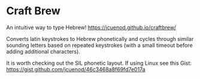 # Craft Brew
An intuitive way to type Hebrew! <https://jcuenod.github.io/craftbrew/>

Converts latin keystrokes to Hebrew phonetically and cycles through similar sounding letters based on repeated keystrokes (with a small timeout before adding additional characters).

It is worth checking out the SIL phonetic layout. If using Linux see this Gist: https://gist.github.com/jcuenod/46c3468a8f69fd7e017a
